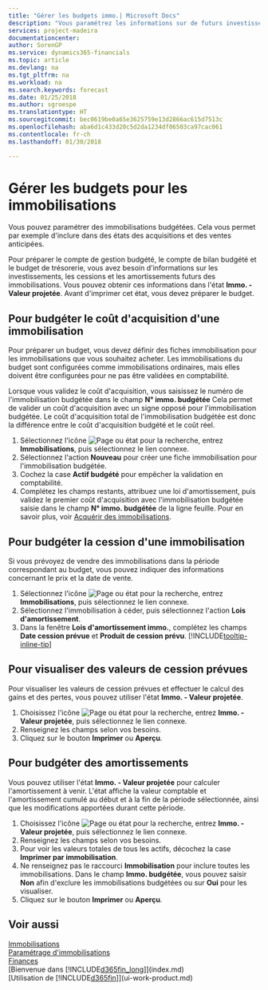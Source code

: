 ```yaml
---
title: "Gérer les budgets immo.| Microsoft Docs"
description: "Vous paramétrez les informations sur de futurs investissements, cessions, et amortissements d'immobilisations pour préparer les budgets et les prévisions."
services: project-madeira
documentationcenter: 
author: SorenGP
ms.service: dynamics365-financials
ms.topic: article
ms.devlang: na
ms.tgt_pltfrm: na
ms.workload: na
ms.search.keywords: forecast
ms.date: 01/25/2018
ms.author: sgroespe
ms.translationtype: HT
ms.sourcegitcommit: bec0619be0a65e3625759e13d2866ac615d7513c
ms.openlocfilehash: aba6d1c433d20c5d2da1234df06503ca97cac061
ms.contentlocale: fr-ch
ms.lasthandoff: 01/30/2018

---
```

# <a name="manage-budgets-for-fixed-assets"></a>Gérer les budgets pour les immobilisations
Vous pouvez paramétrer des immobilisations budgétées. Cela vous permet par exemple d'inclure dans des états des acquisitions et des ventes anticipées.  

Pour préparer le compte de gestion budgété, le compte de bilan budgété et le budget de trésorerie, vous avez besoin d'informations sur les investissements, les cessions et les amortissements futurs des immobilisations. Vous pouvez obtenir ces informations dans l'état **Immo. - Valeur projetée**. Avant d'imprimer cet état, vous devez préparer le budget.  

## <a name="to-budget-the-acquisition-cost-of-a-fixed-asset"></a>Pour budgéter le coût d'acquisition d'une immobilisation
Pour préparer un budget, vous devez définir des fiches immobilisation pour les immobilisations que vous souhaitez acheter. Les immobilisations du budget sont configurées comme immobilisations ordinaires, mais elles doivent être configurées pour ne pas être validées en comptabilité.

Lorsque vous validez le coût d'acquisition, vous saisissez le numéro de l'immobilisation budgétée dans le champ **N° immo. budgétée** Cela permet de valider un coût d'acquisition avec un signe opposé pour l'immobilisation budgétée. Le coût d'acquisition total de l'immobilisation budgétée est donc la différence entre le coût d'acquisition budgété et le coût réel.

1. Sélectionnez l'icône ![Page ou état pour la recherche](media/ui-search/search_small.png "icône Page ou état pour la recherche"), entrez **Immobilisations**, puis sélectionnez le lien connexe.
2. Sélectionnez l'action **Nouveau** pour créer une fiche immobilisation pour l'immobilisation budgétée.
3. Cochez la case **Actif budgété** pour empêcher la validation en comptabilité.
4. Complétez les champs restants, attribuez une loi d'amortissement, puis validez le premier coût d'acquisition avec l'immobilisation budgétée saisie dans le champ **N° immo. budgétée** de la ligne feuille. Pour en savoir plus, voir [Acquérir des immobilisations](fa-how-acquire.md).

## <a name="to-budget-the-disposal-of-a-fixed-asset"></a>Pour budgéter la cession d'une immobilisation
Si vous prévoyez de vendre des immobilisations dans la période correspondant au budget, vous pouvez indiquer des informations concernant le prix et la date de vente.

1. Sélectionnez l'icône ![Page ou état pour la recherche](media/ui-search/search_small.png "icône Page ou état pour la recherche"), entrez **Immobilisations**, puis sélectionnez le lien connexe.
2. Sélectionnez l'immobilisation à céder, puis sélectionnez l'action **Lois d'amortissement**.
3. Dans la fenêtre **Lois d'amortissement immo.**, complétez les champs **Date cession prévue** et **Produit de cession prévu**. [!INCLUDE[tooltip-inline-tip](includes/tooltip-inline-tip_md.md)]

## <a name="to-view-projected-disposal-values"></a>Pour visualiser des valeurs de cession prévues
Pour visualiser les valeurs de cession prévues et effectuer le calcul des gains et des pertes, vous pouvez utiliser l'état **Immo. - Valeur projetée**.

1. Choisissez l'icône ![Page ou état pour la recherche](media/ui-search/search_small.png "icône Page ou état pour la recherche"), entrez **Immo. - Valeur projetée**, puis sélectionnez le lien connexe.
2. Renseignez les champs selon vos besoins.
3. Cliquez sur le bouton **Imprimer** ou **Aperçu**.

## <a name="to-budget-depreciation"></a>Pour budgéter des amortissements
Vous pouvez utiliser l'état **Immo. - Valeur projetée** pour calculer l'amortissement à venir. L'état affiche la valeur comptable et l'amortissement cumulé au début et à la fin de la période sélectionnée, ainsi que les modifications apportées durant cette période.

1. Choisissez l'icône ![Page ou état pour la recherche](media/ui-search/search_small.png "icône Page ou état pour la recherche"), entrez **Immo. - Valeur projetée**, puis sélectionnez le lien connexe.
2. Renseignez les champs selon vos besoins.
3. Pour voir les valeurs totales de tous les actifs, décochez la case **Imprimer par immobilisation**.
4. Ne renseignez pas le raccourci **Immobilisation** pour inclure toutes les immobilisations. Dans le champ **Immo. budgétée**, vous pouvez saisir **Non** afin d'exclure les immobilisations budgétées ou sur **Oui** pour les visualiser.
5. Cliquez sur le bouton **Imprimer** ou **Aperçu**.

## <a name="see-also"></a>Voir aussi
[Immobilisations](fa-manage.md)  
[Paramétrage d'immobilisations](fa-setup.md)  
[Finances](finance.md)  
[Bienvenue dans [!INCLUDE[d365fin_long](includes/d365fin_long_md.md)]](index.md)  
[Utilisation de [!INCLUDE[d365fin](includes/d365fin_md.md)]](ui-work-product.md)

